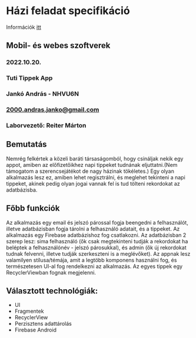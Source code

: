 # Házi feladat specifikáció

Információk [itt](https://viauac00.github.io/laborok/hf)

## Mobil- és webes szoftverek
### 2022.10.20.
### Tuti Tippek App
### Jankó András - NHVU6N
### 2000.andras.janko@gmail.com
### Laborvezető: Reiter Márton

## Bemutatás

Nemrég felkértek a közeli baráti társaságomból, hogy csináljak nekik egy appot, amiben az előfizetőikhez napi tippeket tudnának eljuttatni.(Nem támogatom a szerencsejátékot de nagy házinak tökéletes.) Egy olyan alkalmazás lesz ez, amiben lehet regisztrálni, és meglehet tekinteni a napi tippeket, akinek pedig olyan jogai vannak fel is tud tölteni rekordokat az adatbázisba.  

## Főbb funkciók

Az alkalmazás egy email és jelszó párossal fogja beengedni a felhasználót, illetve adatbázisban fogja tárolni a felhasználó adatait, és a tippeket. Az alkalmazás egy Firebase adatbázishoz fog csatlakozni. Az adatbázisban 2 szerep lesz: sima felhasználó (ők csak megtekinteni tudják a rekordokat ha beléptek a felhasználónév - jelszó párosukkal), és admin (ők új rekordokat tudnak felvenni, illetve tudják szerkeszteni is a meglévőket). Az appnak lesz valamilyen stílusa/témája, amit a legtöbb komponens használni fog, és természetesen UI-al fog rendelkezni az alkalmazás. Az egyes tippek egy RecyclerViewban fognak megjelenni.

## Választott technológiák:

- UI
- Fragmentek
- RecyclerView
- Perzisztens adattárolás
- Firebase Android